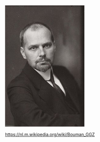![](https://github.com/nondejus/the-final-solution/blob/master/officieel%20erkende%20reinigingsmiddelen%20in%20een%20drugsspuitje/BoumanMerkelbach.jpg)


https://nl.m.wikipedia.org/wiki/Bouman_GGZ
